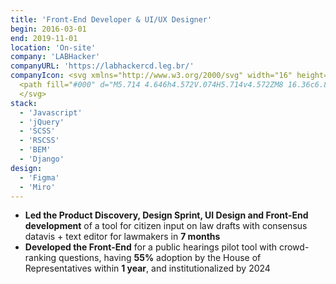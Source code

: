 ```yaml
---
title: 'Front-End Developer & UI/UX Designer'
begin: 2016-03-01
end: 2019-11-01
location: 'On-site'
company: 'LABHacker'
companyURL: 'https://labhackercd.leg.br/'
companyIcon: <svg xmlns="http://www.w3.org/2000/svg" width="16" height="17" fill="none" viewBox="0 0 16 17">
  <path fill="#000" d="M5.714 4.646h4.572V.074H5.714v4.572ZM8 16.36c6.857 0 8-4.858 8-4.858H0s1.143 4.857 8 4.857Zm8-6h-4.572V5.79H16v4.57Z"/>
  </svg>
stack:
  - 'Javascript'
  - 'jQuery'
  - 'SCSS'
  - 'RSCSS'
  - 'BEM'
  - 'Django'
design:
  - 'Figma'
  - 'Miro'
---
```


- **Led the Product Discovery, Design Sprint, UI Design and Front-End development** of a tool for citizen input on law drafts with consensus datavis + text editor for lawmakers in **7 months**
- **Developed the Front-End** for a public hearings pilot tool with crowd-ranking questions, having **55%** adoption by the House of Representatives within **1 year**, and institutionalized by 2024
